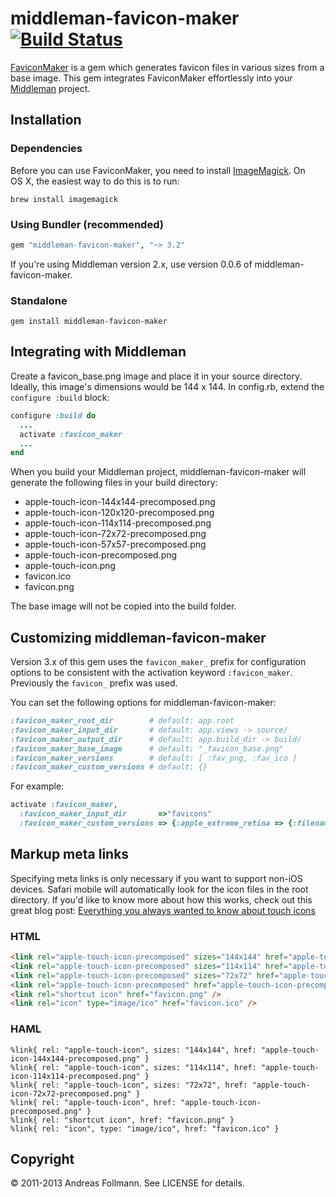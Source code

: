 # middleman-favicon-maker [![Build Status](https://secure.travis-ci.org/follmann/middleman-favicon-maker.png)](http://travis-ci.org/follmann/middleman-favicon-maker)

[FaviconMaker](https://github.com/follmann/favicon_maker) is a gem which generates favicon files in various sizes from a base image. This gem integrates FaviconMaker effortlessly into your [Middleman](https://github.com/middleman/middleman) project.

## Installation

### Dependencies

Before you can use FaviconMaker, you need to install [ImageMagick](http://www.imagemagick.org/script/index.php). On OS&nbsp;X, the easiest way to do this is to run:

``` shell
brew install imagemagick
```

### Using Bundler (recommended)

``` ruby
gem "middleman-favicon-maker", "~> 3.2"
```

If you're using Middleman version 2.x, use version 0.0.6 of middleman-favicon-maker.

### Standalone

``` shell
gem install middleman-favicon-maker
```

## Integrating with Middleman

Create a favicon_base.png image and place it in your source directory. Ideally, this image's dimensions would be 144 x 144. In config.rb, extend the `configure :build` block:

``` ruby
configure :build do
  ...
  activate :favicon_maker
  ...
end
```

When you build your Middleman project, middleman-favicon-maker will generate the following files  in your build directory:

* apple-touch-icon-144x144-precomposed.png
* apple-touch-icon-120x120-precomposed.png
* apple-touch-icon-114x114-precomposed.png
* apple-touch-icon-72x72-precomposed.png
* apple-touch-icon-57x57-precomposed.png
* apple-touch-icon-precomposed.png
* apple-touch-icon.png
* favicon.ico
* favicon.png

The base image will not be copied into the build folder.

## Customizing middleman-favicon-maker

Version 3.x of this gem uses the `favicon_maker_` prefix for configuration options to be consistent with the activation keyword `:favicon_maker`. Previously the `favicon_` prefix was used.

You can set the following options for middleman-favicon-maker:

``` ruby
:favicon_maker_root_dir        # default: app.root
:favicon_maker_input_dir       # default: app.views -> source/
:favicon_maker_output_dir      # default: app.build_dir -> build/
:favicon_maker_base_image      # default: "_favicon_base.png"
:favicon_maker_versions        # default: [ :fav_png, :fav_ico ]
:favicon_maker_custom_versions # default: {}
```

For example:

``` ruby
activate :favicon_maker,
  :favicon_maker_input_dir       =>"favicons"
  :favicon_maker_custom_versions => {:apple_extreme_retina => {:filename => "apple-touch-icon-228x228-precomposed.png", :dimensions => "228x228", :format => "png"}}
```

## Markup meta links

Specifying meta links is only necessary if you want to support non-iOS devices. Safari mobile will automatically look for the icon files in the root directory. If you'd like to know more about how this works, check out this great blog post: [Everything you always wanted to know about touch icons](http://mathiasbynens.be/notes/touch-icons)

### HTML

``` html
<link rel="apple-touch-icon-precomposed" sizes="144x144" href="apple-touch-icon-144x144-precomposed.png" />
<link rel="apple-touch-icon-precomposed" sizes="114x114" href="apple-touch-icon-114x114-precomposed.png" />
<link rel="apple-touch-icon-precomposed" sizes="72x72" href="apple-touch-icon-72x72-precomposed.png" />
<link rel="apple-touch-icon-precomposed" href="apple-touch-icon-precomposed.png" />
<link rel="shortcut icon" href="favicon.png" />
<link rel="icon" type="image/ico" href="favicon.ico" />
```

### HAML

``` haml
%link{ rel: "apple-touch-icon", sizes: "144x144", href: "apple-touch-icon-144x144-precomposed.png" }
%link{ rel: "apple-touch-icon", sizes: "114x114", href: "apple-touch-icon-114x114-precomposed.png" }
%link{ rel: "apple-touch-icon", sizes: "72x72", href: "apple-touch-icon-72x72-precomposed.png" }
%link{ rel: "apple-touch-icon", href: "apple-touch-icon-precomposed.png" }
%link{ rel: "shortcut icon", href: "favicon.png" }
%link{ rel: "icon", type: "image/ico", href: "favicon.ico" }
```

## Copyright

&copy; 2011-2013 Andreas Follmann. See LICENSE for details.
